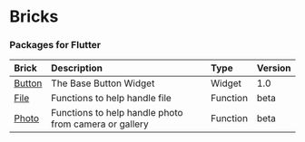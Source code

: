 # Bricks

### Packages for Flutter

| Brick                      | Description                                           | Type     | Version | 
|:---------------------------|:------------------------------------------------------|:---------|:--------|
| [Button](./bricks/_button) | The Base Button Widget                                | Widget   | 1.0     |
| [File](./bricks/_file)     | Functions to help handle file                         | Function | beta    |
| [Photo](./bricks/_file)    | Functions to help handle photo from camera or gallery | Function | beta    |
